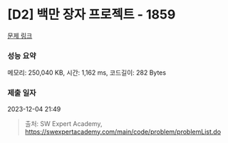 # [D2] 백만 장자 프로젝트 - 1859 

[문제 링크](https://swexpertacademy.com/main/code/problem/problemDetail.do?contestProbId=AV5LrsUaDxcDFAXc) 

### 성능 요약

메모리: 250,040 KB, 시간: 1,162 ms, 코드길이: 282 Bytes

### 제출 일자

2023-12-04 21:49



> 출처: SW Expert Academy, https://swexpertacademy.com/main/code/problem/problemList.do